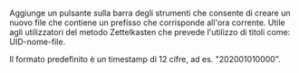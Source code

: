 Aggiunge un pulsante sulla barra degli strumenti che consente di creare un nuovo file che contiene un prefisso che corrisponde all'ora corrente. Utile agli utilizzatori del metodo Zettelkasten che prevede l'utilizzo di titoli come: UID-nome-file.

Il formato predefinito è un timestamp di 12 cifre, ad es. "202001010000".